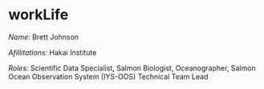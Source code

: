 # workLife

*Name*:  Brett Johnson

*Afillitations:* Hakai Institute

*Roles:* Scientific Data Specialist, Salmon Biologist, Oceanographer, Salmon Ocean Observation System (IYS-OOS) Technical Team Lead
